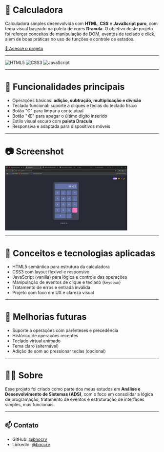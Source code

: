 # 🧮 Calculadora

Calculadora simples desenvolvida com **HTML**, **CSS** e **JavaScript puro**, com tema visual baseado na paleta de cores **Dracula**. O objetivo deste projeto foi reforçar conceitos de manipulação de DOM, eventos de teclado e click, além de boas práticas no uso de funções e controle de estados.

[🔗 Acesse o projeto](https://bnocrv.github.io/calculadora)

---

![HTML5](https://img.shields.io/badge/HTML5-E34F26?style=flat&logo=html5&logoColor=white)
![CSS3](https://img.shields.io/badge/CSS3-1572B6?style=flat&logo=css3&logoColor=white)
![JavaScript](https://img.shields.io/badge/JavaScript-F7DF1E?style=flat&logo=javascript&logoColor=black)

---

# 🧩 Funcionalidades principais

- Operações básicas: **adição, subtração, multiplicação e divisão**
- Teclado funcional: suporte a cliques e teclas do teclado físico
- Botão "C" para limpar a conta atual
- Botão "⌫" para apagar o último dígito inserido
- Estilo visual escuro com **paleta Dracula**
- Responsiva e adaptada para dispositivos móveis

---

# 📷 Screenshot

<img src="printscreen.png" alt="Screenshot da Calculadora" width="400"/>

---

# 🧠 Conceitos e tecnologias aplicadas

- HTML5 semântico para estrutura da calculadora
- CSS3 com layout flexível e responsivo
- JavaScript (vanilla) para lógica e controle das operações
- Manipulação de eventos de clique e teclado (`keydown`)
- Tratamento de erros e entrada inválida
- Projeto com foco em UX e clareza visual

---

# 🧪 Melhorias futuras

- Suporte a operações com parênteses e precedência
- Histórico de operações recentes
- Teclado virtual animado
- Tema claro (alternável)
- Adição de som ao pressionar teclas (opcional)

---

# 👨‍💻 Sobre

Esse projeto foi criado como parte dos meus estudos em **Análise e Desenvolvimento de Sistemas (ADS)**, com o foco em consolidar a lógica de programação, tratamento de eventos e estruturação de interfaces simples, mas funcionais.

---

## 📫 Contato

- GitHub: [@bnocrv](https://github.com/bnocrv)  
- LinkedIn: [@bnocrv](https://linkedin.com/in/bnocrv)
